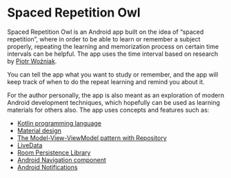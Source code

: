 # Spaced Repetition Owl

Spaced Repetition Owl is an Android app built on the idea of “spaced repetition”, where in order to be able to learn or remember a subject properly, repeating the learning and memorization process on certain time intervals can be helpful. The app uses the time interval based on research by [Piotr Woźniak](https://en.wikipedia.org/wiki/Piotr_Wo%C5%BAniak_(researcher)).

You can tell the app what you want to study or remember, and the app will keep track of when to do the repeat learning and remind you about it.

For the author personally, the app is also meant as an exploration of modern Android development techniques, which hopefully can be used as learning materials for others also. The app uses concepts and features such as:

- [Kotlin programming language](https://kotlinlang.org/)
- [Material design](https://material.io/design/)
- [The Model-View-ViewModel pattern with Repository](https://developer.android.com/jetpack/guide)
- [LiveData](https://developer.android.com/topic/libraries/architecture/livedata)
- [Room Persistence Library](https://developer.android.com/topic/libraries/architecture/room)
- [Android Navigation component](https://developer.android.com/guide/navigation)
- [Android Notifications](https://developer.android.com/guide/topics/ui/notifiers/notifications)